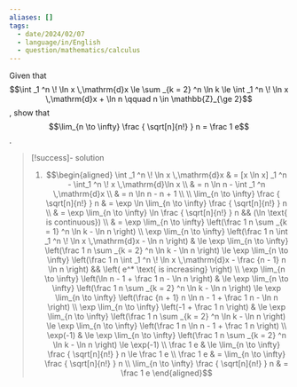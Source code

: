 ```yaml
---
aliases: []
tags:
  - date/2024/02/07
  - language/in/English
  - question/mathematics/calculus
---
```


Given that $$\int _1 ^n \! \ln x \,\mathrm{d}x \le \sum _{k = 2} ^n \ln k \le \int _1 ^n \! \ln x \,\mathrm{d}x + \ln n \qquad n \in \mathbb{Z}_{\ge 2}$$, show that $$\lim_{n \to \infty} \frac { \sqrt[n]{n!} } n = \frac 1 e$$.

> [!success]- solution
>
> 1. <span></span> $$\begin{aligned}
> \int _1 ^n \! \ln x \,\mathrm{d}x & = [x \ln x] _1 ^n - \int_1 ^n \! x \,\mathrm{d}\ln x \\
> & = n \ln n - \int _1 ^n \,\mathrm{d}x \\
> & = n \ln n - n + 1 \\
> \\
> \lim_{n \to \infty} \frac { \sqrt[n]{n!} } n & = \exp \ln \lim_{n \to \infty} \frac { \sqrt[n]{n!} } n \\
> & = \exp \lim_{n \to \infty} \ln \frac { \sqrt[n]{n!} } n && (\ln \text{ is continuous}) \\
> & = \exp \lim_{n \to \infty} \left(\frac 1 n \sum _{k = 1} ^n \ln k - \ln n \right) \\
> \exp \lim_{n \to \infty} \left(\frac 1 n \int _1 ^n \! \ln x \,\mathrm{d}x - \ln n \right)  & \le \exp \lim_{n \to \infty} \left(\frac 1 n \sum _{k = 2} ^n \ln k - \ln n \right) \le \exp \lim_{n \to \infty} \left(\frac 1 n \int _1 ^n \! \ln x \,\mathrm{d}x - \frac {n - 1} n \ln n \right) && \left( e^* \text{ is increasing} \right) \\
> \exp \lim_{n \to \infty} \left(\ln n - 1 + \frac 1 n - \ln n \right)  & \le \exp \lim_{n \to \infty} \left(\frac 1 n \sum _{k = 2} ^n \ln k - \ln n \right) \le \exp \lim_{n \to \infty} \left(\frac {n + 1} n \ln n - 1 + \frac 1 n - \ln n \right) \\
> \exp \lim_{n \to \infty} \left(-1 + \frac 1 n \right)  & \le \exp \lim_{n \to \infty} \left(\frac 1 n \sum _{k = 2} ^n \ln k - \ln n \right) \le \exp \lim_{n \to \infty} \left(\frac 1 n \ln n - 1 + \frac 1 n \right) \\
> \exp(-1) & \le \exp \lim_{n \to \infty} \left(\frac 1 n \sum _{k = 2} ^n \ln k - \ln n \right) \le \exp(-1) \\
> \frac 1 e & \le \lim_{n \to \infty} \frac { \sqrt[n]{n!} } n \le \frac 1 e \\
> \frac 1 e & = \lim_{n \to \infty} \frac { \sqrt[n]{n!} } n \\
> \lim_{n \to \infty} \frac { \sqrt[n]{n!} } n & = \frac 1 e
> \end{aligned}$$
